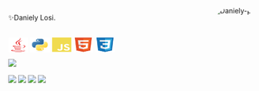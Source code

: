  <img align="right" alt="Daniely-pic" height="150" style="border-radius:60px;" src="https://cdn.discordapp.com/attachments/1006938197982466050/1030147919216660480/download20221004123231.png">
</div>

✨Daniely  Losi. 


</div>
<div style="display: inline_block"><br>
  <img align="center" alt="Daniely-Java" height="30" width="40" src="https://raw.githubusercontent.com/devicons/devicon/master/icons/java/java-plain.svg">
  
  <img align="center" alt="Daniely-Python" height="30" width="40" src="https://raw.githubusercontent.com/devicons/devicon/master/icons/python/python-original.svg">
   <img align="center" alt="Daniely-JavaScript" height="30" width="40" src="https://raw.githubusercontent.com/devicons/devicon/master/icons/javascript/javascript-plain.svg">
   <img align="center" alt="Daniely-Html" height="30" width="40" src="https://raw.githubusercontent.com/devicons/devicon/master/icons/html5/html5-original.svg">
  <img align="center" alt="Daniely-CSS" height="30" width="40" src="https://raw.githubusercontent.com/devicons/devicon/master/icons/css3/css3-original.svg">
 


  
  <a href="  " target="_blank"><img src="https://aleen42.github.io/badges/src/illustrator.svg" target="_blank"></a>

  
  <a href="https://www.instagram.com/daniely_losi/" target="_blank"><img src="https://img.shields.io/badge/-Instagram-%23E4405F?style=for-the-badge&logo=instagram&logoColor=white" target="_blank"></a>
   <a href="https://discord.gg/Daniely Losi#8023" target="_blank"><img src="https://img.shields.io/badge/Discord-7289DA?style=for-the-badge&logo=discord&logoColor=white" target="_blank"></a> 
    <a href="https://www.linkedin.com/in/daniely-losi-200365241" target="_blank"><img src="https://img.shields.io/badge/-LinkedIn-%230077B5?style=for-the-badge&logo=linkedin&logoColor=white" target="_blank"></a> 
      <a href = "mailto:danylosi15@gmail.com"><img src="https://img.shields.io/badge/-Gmail-%23333?style=for-the-badge&logo=gmail&logoColor=white" target="_blank"></a>
      
      



    
    
    
    
    
